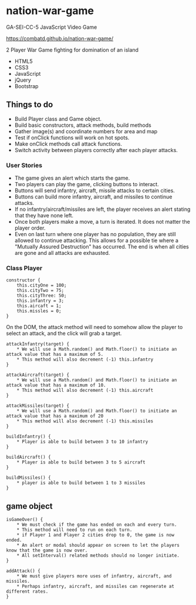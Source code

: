 # nation-war-game
GA-SEI-CC-5 JavaScript Video Game

https://combatd.github.io/nation-war-game/

2 Player War Game fighting for domination of an island

* HTML5
* CSS3
* JavaScript
* jQuery
* Bootstrap

## Things to do

- Build Player class and Game object.
- Build basic constructors, attack methods, build methods
- Gather image(s) and coordinate numbers for area and map
- Test if onClick functions will work on hot spots.
- Make onClick methods call attack functions.
- Switch activity between players correctly after each player attacks.

### User Stories
- The game gives an alert which starts the game.
- Two players can play the game, clicking buttons to interact.
- Buttons will send infantry, aircraft, missile attacks to certain cities.
- Buttons can build more infantry, aircraft, and missiles to continue attacks.
- If no infantry/aircraft/missiles are left, the player receives an alert stating that they have none left.
- Once both players make a move, a turn is iterated. It does not matter the player order.
- Even on last turn where one player has no population, they are still allowed to continue attacking. This allows for a possible tie where a "Mutually Assured Destruction" has occurred. The end is when all cities are gone and all attacks are exhausted.

### Class Player 
```
constructor {
    this.cityOne = 100; 
    this.cityTwo = 75; 
    this.cityThree: 50;
    this.infantry = 3;
    this.aircaft = 1;
    this.missles = 0;
}
```

On the DOM, the attack method will need to somehow allow the player to select an attack, and the click will grab a target.

```
attackInfantry(target) {
    * We will use a Math.random() and Math.floor() to initiate an attack value that has a maximum of 5.
    * This method will also decrement (-1) this.infantry
}
```

```
attackAircraft(target) {
    * We will use a Math.random() and Math.floor() to initiate an attack value that has a maximum of 10.
    * This method will also decrement (-1) this.aircraft
}
```

```
attackMissiles(target) {
    * We will use a Math.random() and Math.floor() to initiate an attack value that has a maximum of 20
    * This method will also decrement (-1) this.missiles
}
```

```
buildInfantry() {
    * Player is able to build between 3 to 10 infantry
}
```

```
buildAircraft() {
    * Player is able to build between 3 to 5 aircraft
}
```
```
buildMissiles() {
    * player is able to build between 1 to 3 missiles
}
```

## game object
```
isGameOver() {
    * We must check if the game has ended on each and every turn.
    * This method will need to run on each turn.
    * if Player 1 and Player 2 cities drop to 0, the game is now ended.
    * An alert or modal should appear on screen to let the players know that the game is now over.
    * All setInterval() related methods should no longer initiate.
}
```
```
addAttack() {
    * We must give players more uses of infantry, aircraft, and missiles.
    * Perhaps infantry, aircraft, and missiles can regenerate at different rates. 
}
```
